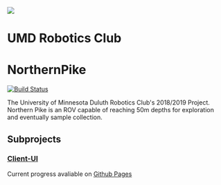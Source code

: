 ![](images/logo.png)
# UMD Robotics Club
# NorthernPike
[![Build Status](https://travis-ci.com/UMNDuluthRobotics/northernpike.svg?branch=master)](https://travis-ci.com/UMNDuluthRobotics/northernpike)

The University of Minnesota Duluth Robotics Club's 2018/2019 Project.  Northern Pike is an ROV capable of reaching 50m depths for exploration and eventually sample collection.

## Subprojects
### [Client-UI](ui/README.md)
Current progress avaliable on [Github Pages](https://umnduluthrobotics.github.io/northernpike/)
